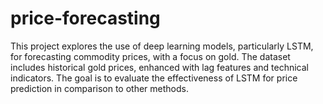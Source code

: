 # price-forecasting
This project explores the use of deep learning models, particularly LSTM, for forecasting commodity prices, with a focus on gold. The dataset includes historical gold prices, enhanced with lag features and technical indicators. The goal is to evaluate the effectiveness of LSTM for price prediction in comparison to other methods.
